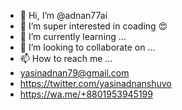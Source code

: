 - 👋 Hi, I’m @adnan77ai
- 👀 I’m super interested in coading 😍
- 🌱 I’m currently learning ...
- 💞️ I’m looking to collaborate on ...
- 📫 How to reach me ...
- yasinadnan79@gmail.com
- https://twitter.com/yasinadnanshuvo
- https://wa.me/+8801953945199

<!---
adnan77ai/adnan77ai is a ✨ special ✨ repository because its `README.md` (this file) appears on your GitHub profile.
You can click the Preview link to take a look at your changes.
--->
